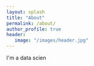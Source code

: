 ```yaml
---
layout: splash
title: "About"
permalink: /about/
author_profile: true
header:
   image: "/images/header.jpg"
---
```


I'm a data scien